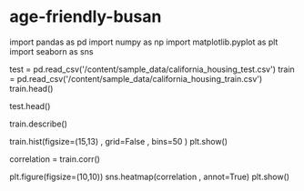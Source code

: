 # age-friendly-busan

import pandas as pd
import numpy as np
import matplotlib.pyplot as plt
import seaborn as sns

test = pd.read_csv('/content/sample_data/california_housing_test.csv')
train = pd.read_csv('/content/sample_data/california_housing_train.csv')
train.head()

test.head()

train.describe()

train.hist(figsize=(15,13) , grid=False , bins=50 )
plt.show()

correlation = train.corr()

plt.figure(figsize=(10,10))
sns.heatmap(correlation , annot=True)
plt.show()
